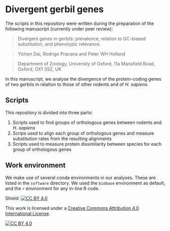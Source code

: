 # Divergent gerbil genes

The scripts in this repository were written during the preparation of the following manuscript (currently under peer review):

> Divergent genes in gerbils: prevalence, relation to GC-biased substitution, and phenotypic relevance.

> Yichen Dai, Rodrigo Pracana and Peter WH Holland

> Department of Zoology, University of Oxford, 11a Mansfield Road,
Oxford, OX1 3SZ, UK

In this manuscript, we analyse the divergence of the protein-coding genes of two gerbils in relation to those of other rodents and of *H. sapiens*.

## Scripts

This repository is divided into three parts:

1. Scripts used to find groups of orthologous genes between rodents and *H. sapiens* 
2. Scrips used to align each group of orthologous genes and measure substitution rates from the resulting alignments
3. Scripts used to measure protein dissimilarity between species for each group of orthologous genes

## Work environment

We make use of several conda environments in our analyses. These are listed in the `software` directory. We used the `biobase` environment as default, and the `r` environment for any in-line R code.

Shield: [![CC BY 4.0][cc-by-shield]][cc-by]

This work is licensed under a [Creative Commons Attribution 4.0 International
License][cc-by].

[![CC BY 4.0][cc-by-image]][cc-by]

[cc-by]: http://creativecommons.org/licenses/by/4.0/
[cc-by-image]: https://i.creativecommons.org/l/by/4.0/88x31.png
[cc-by-shield]: https://img.shields.io/badge/License-CC%20BY%204.0-lightgrey.svg
